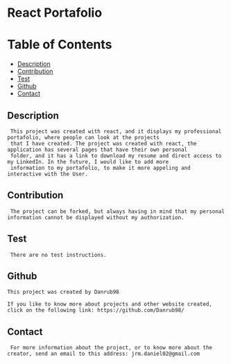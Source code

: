 # React Portafolio
# Table of Contents
* [Description](#Description)
* [Contribution](#Contribution)
* [Test](#Test)
* [Github](#Github)
* [Contact](#Contact)
 

## Description
     This project was created with react, and it displays my professional portafolio, where people can look at the projects 
     that I have created. The project was created with react, the application has several pages that have their own personal
     folder, and it has a link to download my resume and direct access to my LinkedIn. In the future, I would like to add more 
     information to my portafolio, to make it more appeling and interactive with the User.

## Contribution
     The project can be forked, but always having in mind that my personal information cannot be displayed without my authorization.
    
## Test
     There are no test instructions.





## Github
    This project was created by Danrub98

    If you like to know more about projects and other website created, click on the following link: https://github.com/Danrub98/

## Contact
     For more information about the project, or to know more about the creator, send an email to this address: jrm.daniel02@gmail.com
    
     
